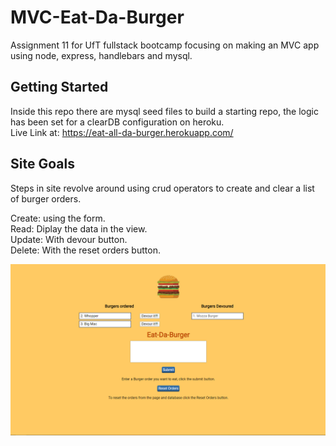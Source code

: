 # MVC-Eat-Da-Burger
Assignment 11 for UfT fullstack bootcamp focusing on making an MVC app using node, express, handlebars and mysql.

## Getting Started

Inside this repo there are mysql seed files to build a starting repo, the logic has been set for a clearDB configuration on heroku. <br />
Live Link at: https://eat-all-da-burger.herokuapp.com/

## Site Goals

Steps in site revolve around using crud operators to create and clear a list of burger orders.

Create: using the form. <br />
Read: Diplay the data in the view. <br />
Update: With devour button. <br />
Delete: With the reset orders button.

![markdown-image](public/assets/images/markdown-preview-image.png)
